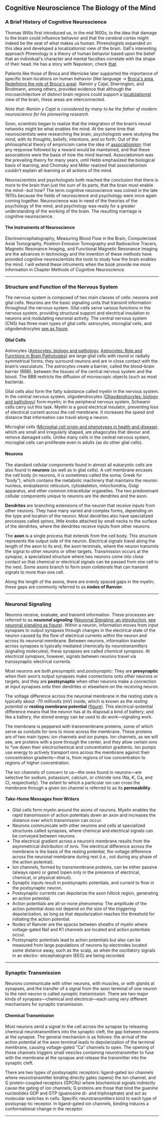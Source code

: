## Cognitive Neuroscience The Biology of the Mind

### A Brief History of Cognitive Neuroscience

Thomas Willis first introduced us, in the mid 1600s, to the idea that damage to the brain could influence behavior and that the cerebral cortex might indeed be the seat of what makes us human. Phrenologists expanded on this idea and developed a localizationist view of the brain. Gall's interesting approach Phrenology is a theory of human behavior based upon the belief that an individual's character and mental faculties correlate with the shape of their head. He has a story with Napoleon, check [that](https://www.thebrain.mcgill.ca/flash/capsules/pdf_articles/phrenology.pdf).

Patients like those of Broca and Wernicke later supported the importance of specific brain locations on human behavior (like language -> [Broca's area](https://en.wikipedia.org/wiki/Broca%27s_area), [Redefining the role of Broca's area](https://www.pnas.org/doi/10.1073/pnas.1414491112)). Ramón y Cajal, Sherrington, and Brodmann, among others, provided evidence that although the microarchitecture of distinct brain regions could support a [localizationist](https://www.scirp.org/journal/paperinformation.aspx?paperid=80190) view of the brain, these areas are interconnected. 

*Note that: Ramón y Cajal is considered by many to be the father of modern neuroscience for his pioneering research.*

Soon, scientists began to realize that the integration of the brain’s neural networks might be what enables the mind. At the same time that neuroscientists were researching the brain, psychologists were studying the mind, with its thoughts, beliefs, intentions, and so forth. Out of the philosophical theory of empiricism came the idea of [associationism](https://plato.stanford.edu/entries/associationist-thought/): that any response followed by a reward would be maintained, and that these associations were the basis of how the mind learned. Associationism was the prevailing theory for many years, until Hebb emphasized the biological basis of learning, and Chomsky and Miller realized that associationism couldn’t explain all learning or all actions of the mind.

Neuroscientists and psychologists both reached the conclusion that there is more to the brain than just the sum of its parts, that the brain must enable the mind--but how? The term cognitive neuroscience was coined in the late 1970s because the fields of neuroscience and psychology were once again coming together. Neuroscience was in need of the theories of the psychology of the mind, and psychology was ready for a greater understanding of the working of the brain. The resulting marriage is cognitive neuroscience.

#### The Instruments of Neuroscience

Electroencephalography, Measuring Blood Flow in the Brain, Computerized Axial Tomography, Positron Emission Tomography and Radioactive Tracers, Magnetic Resonance Imaging, and Functional Magnetic Resonance Imaging are the advances in technology and the invention of these methods have provided cognitive neuroscientists the tools to study how the brain enables the mind. I will extend these intruments when the book provide me more information in Chapter Methods of Cognitive Neuroscience.

-----

### Structure and Function of the Nervous System

The nervous system is composed of two main classes of cells: neurons and glial cells. Neurons are the basic signaling units that transmit information throughout the nervous system. Glial cells serve various functions in the nervous system, providing structural support and electrical insulation to neurons and modulating neuronal activity. The central nervous system (CNS) has three main types of glial cells: astrocytes, microglial cells, and oligodendrocytes [see as figure](https://parkinsonsnewstoday.com/news/aberrant-astrocytes-may-lead-parkinsons-other-neurodegenerative-diseases/). 

#### Glial Cells

Astrocytes ([Astrocytes: biology and pathology](https://www.ncbi.nlm.nih.gov/pmc/articles/PMC2799634/), [Astrocytes: Role and Functions in Brain Pathologies](https://www.frontiersin.org/articles/10.3389/fphar.2019.01114/full)) are large glial cells with round or radially symmetrical forms; they surround neurons and are in close contact with the brain’s vasculature. The astrocytes create a barrier, called the blood–brain barrier (BBB), between the tissues of the central nervous system and the blood. The BBB restricts the diffusion of microscopic objects (such as most bacteria). 

Glial cells also form the fatty substance called myelin in the nervous system. In the central nervous system, oligodendrocytes ([Oligodendrocytes: biology and pathology](https://www.ncbi.nlm.nih.gov/pmc/articles/PMC2799635/)) form myelin; in the peripheral nervous system, Schwann cells carry out this task. Myelin is a good electrical insulator, preventing loss of electrical current across the cell membrane. It increases the speed and distance that information can travel along a neuron.

Microglial cells ([Microglial cell origin and phenotypes in health and disease](https://www.nature.com/articles/nri3086)), which are small and irregularly shaped, are phagocytes that devour and remove damaged cells. Unlike many cells in the central nervous system, microglial cells can proliferate even in adults (as do other glial cells). <br/>

#### Neurons

The standard cellular components found in almost all eukaryotic cells are also found in **neurons** (as well as in glial cells). A cell membrane encases the cell body (in neurons, it is sometimes called the soma; Greek for “body”), which contains the metabolic machinery that maintains the neuron: nucleus, endoplasmic reticulum, cytoskeleton, mitochondria, Golgi apparatus, and other common intracellular organelles. The two predominant cellular components unique to neurons are the dendrites and the axon. 

**Dendrites** are branching extensions of the neuron that receive inputs from other neurons. They have many varied and complex forms, depending on the type and location of the neuron. Most dendrites also have specialized processes called *spines*, little knobs attached by small necks to the surface of the dendrites, where the dendrites receive inputs from other neurons.

The **axon** is a single process that extends from the cell body. This structure represents the output side of the neuron. Electrical signals travel along the length of the axon to its end, the axon terminals, where the neuron transmits the signal to other neurons or other targets. Transmission occurs at the *synapse*, a specialized structure where two neurons come into close contact so that chemical or electrical signals can be passed from one cell to the next. Some axons branch to form *axon collaterals* that can transmit signals to more than one cell.

Along the length of the axons, there are evenly spaced gaps in the myelin; these gaps are commonly referred to as **nodes of Ranvier**. <br/>

-------

### Neuronal Signaling

Neurons receive, evaluate, and transmit information. These processes are referred to as ***neuronal signaling*** ([Neuronal Signaling: an introduction](https://www.ncbi.nlm.nih.gov/pmc/articles/PMC7377261/), [see neuronal signaling as figure](https://www.drawittoknowit.com/course/physiology/glossary/cellular-anatomy-physiology/neuronal-signaling)). Within a neuron, information moves from input synapses to output synapses through changes in the electrical state of the neuron caused by the flow of electrical currents within the neuron and across its neuronal membrane. Between neurons, information transfer across synapses is typically mediated chemically by *neurotransmitters* (signaling molecules); these synapses are called *chemical synapses*. At *electrical synapses*, however, signals between neurons travel via transsynaptic electrical currents.

Most neurons are both *presynaptic* and *postsynaptic*: They are **presynaptic** when their axon’s output synapses make connections onto other neurons or targets, and they are **postsynaptic** when other neurons make a connection at input synapses onto their dendrites or elsewhere on the receiving neuron. 

The voltage difference across the neuronal membrane in the resting state is typically about -70 millivolts (mV) inside, which is known as the *resting potential* or **resting membrane potential** ([figure](https://jackwestin.com/resources/mcat-content/plasma-membrane/membrane-potential)). This electrical-potential difference means that the neuron has at its disposal a kind of battery; and like a battery, the stored energy can be used to do work—signaling work. 

The membrane is peppered with transmembrane proteins, some of which serve as conduits for ions to move across the membrane. These proteins are of two main types: ion channels and ion pumps. Ion channels, as we will see, are proteins with a pore through the center, and they allow certain ions to *ow down their electrochemical and concentration gradients. Ion pumps use energy to actively transport ions across the membrane against their concentration gradients—that is, from regions of low concentration to regions of higher concentration.

The ion channels of concern to us—the ones found in neurons—are selective for sodium, potassium, calcium, or chloride ions (Na, K, Ca, and Cl, respectively). The extent to which a particular ion can cross the membrane through a given ion channel is referred to as its **permeability**. 

#### Take-Home Messages from Writers
* Glial cells form myelin around the axons of neurons. Myelin enables the rapid transmission of action potentials down an axon and increases the distance over which transmission can occur.
* Neurons communicate with other neurons and cells at specialized structures called synapses, where chemical and electrical signals can be conveyed between neurons.
* The electrical gradient across a neuron’s membrane results from the asymmetrical distribution of ions. The electrical difference across the membrane is the basis of the resting potential, the voltage difference across the neuronal membrane during rest (i.e., not during any phase of the action potential).
* Ion channels, formed by transmembrane proteins, can be either passive (always open) or gated (open only in the presence of electrical, chemical, or physical stimuli).
* Synaptic inputs result in postsynaptic potentials, and current to flow in the postsynaptic neuron.
* Postsynaptic currents can depolarize the axon hillock region, generating an action potential.
* Action potentials are all-or-none phenomena: The amplitude of the action potential does not depend on the size of the triggering depolarization, as long as that depolarization reaches the threshold for initiating the action potential.
* Nodes of Ranvier are the spaces between sheaths of myelin where voltage-gated Na1 and K1 channels are located and action potentials occur.
* Postsynaptic potentials lead to action potentials but also can be measured from large populations of neurons by electrodes located some distance away, such as the scalp, as when the oscillatory signals in an electro- encephalogram (EEG) are being recorded.

-------

### Synaptic Transmission
Neurons communicate with other neurons, with muscles, or with glands at synapses, and the transfer of a signal from the axon terminal of one neuron to the next neuron is called *synaptic transmission*. There are two major kinds of synapses—chemical and electrical—each using very different mechanisms for synaptic transmission.

#### Chemical Transmission
Most neurons send a signal to the cell across the synapse by releasing chemical neurotransmitters into the synaptic cleft, the gap between neurons at the synapse. The general mechanism is as follows: the arrival of the action potential at the axon terminal leads to depolarization of the terminal membrane, causing voltage-gated "Ca" channels to open. The opening of these channels triggers small vesicles containing neurotransmitter to fuse with the membrane at the synapse and release the transmitter into the synaptic cleft. 

There are two types of postsynaptic receptors: ligand-gated ion channels where neurotransmitter binding directly gates (opens) the ion channel, and G protein–coupled receptors (GPCRs) where biochemical signals indirectly cause the gating of ion channels; G proteins are those that bind the guanine nucleotides GDP and GTP (guanosine di- and triphosphate) and act as molecular switches in cells. Specific neurotransmitters bind to each type of postsynap-tic receptor. In ligand-gated ion channels, binding induces a conformational change in the receptor.

-------
<br/><br/><br/>